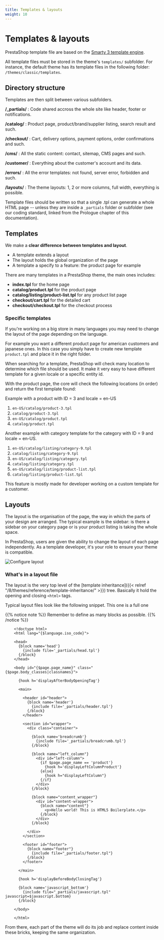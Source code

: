 ```yaml
---
title: Templates & layouts
weight: 10
---
```


# Templates & layouts

PrestaShop template file are based on the [Smarty 3 template engine](https://www.smarty.net/v3_overview).

All template files must be stored in the theme's `templates/` subfolder. For instance, the default theme
has its template files in the following folder: `/themes/classic/templates`.


Directory structure
------------------------------------

Templates are then split between various subfolders.

**/_partials/**
: Code shared accross the whole site like header, footer or notifications.

**/catalog/**
: Product page, product/brand/supplier listing, search result and such.

**/checkout/**
: Cart, delivery options, payment options, order confirmations and such.

**/cms/**
: All the static content: contact, sitemap, CMS pages and such.

**/customer/**
: Everything about the customer's account and its data.

**/errors/**
: All the error templates: not found, server error, forbidden and such.

**/layouts/**
: The theme layouts: 1, 2 or more columns, full width, everything is possible.

Template files should be written so that a single .tpl can generate a whole HTML page -- unless they are
inside a `_partials` folder or subfolder (see our coding standard, linked from the Prologue chapter
of this documentation).


## Templates

We make a **clear difference between templates and layout**.

* A template extends a layout
* The layout holds the global organization of the page
* A template a specify to a feature: the product page for example

There are many templates in a PrestaShop theme, the main ones includes:

* **index.tpl** for the home page
* **catalog/product.tpl** for the product page
* **catalog/listing/product-list.tpl** for any product list page
* **checkout/cart.tpl** for the detailed cart
* **checkout/checkout.tpl** for the checkout process

### Specific templates

If you're working on a big store in many languages you may need to change the layout
of the page depending on the language.

For example you want a different product page for american customers and japanese ones.
In this case you simply have to create new template `product.tpl` and place it in
the right folder.

When searching for a template, PrestaShop will check many location to determine
which file should be used. It make it very easy to have different template for a
given locale or a specific entity id.

With the product page, the core will check the following locations (in order) and
return the first template found:

Example with a product with ID = 3 and locale = en-US

1. `en-US/catalog/product-3.tpl`
2. `catalog/product-3.tpl`
3. `en-US/catalog/product.tpl`
4. `catalog/product.tpl`

Another example with category template for the category with ID = 9 and locale = en-US.

1. `en-US/catalog/listing/category-9.tpl`
2. `catalog/listing/category-9.tpl`
3. `en-US/catalog/listing/category.tpl`
4. `catalog/listing/category.tpl`
5. `en-US/catalog/listing/product-list.tpl`
6. `catalog/listing/product-list.tpl`

This feature is mostly made for developer working on a custom template for a customer.

## Layouts

The layout is the organisation of the page, the way in which the parts of your design are arranged.
The typical example is the sidebar: is there a sidebar on your category page or is your product listing
is taking the whole space.

In PrestaShop, users are given the ability to change the layout of each page
independently. As a template developer, it's your role to ensure your theme is
compatible.

![Configure layout](../img/configure-layout.png)

### What's in a layout file

The layout is the very top level of the [template inheritance]({{< relref "/8/themes/reference/template-inheritance/" >}})
tree. Basically it hold the opening and closing `<html>` tags.

Typical layout files look like the following snippet. This one is a full one

{{% notice note %}}
  Remember to define as many blocks as possible.
{{% /notice %}}

```smarty
    <!doctype html>
    <html lang="{$language.iso_code}">

    <head>
      {block name='head'}
        {include file='_partials/head.tpl'}
      {/block}
    </head>

    <body id="{$page.page_name}" class="{$page.body_classes|classnames}">

      {hook h='displayAfterBodyOpeningTag'}

      <main>

        <header id="header">
          {block name='header'}
            {include file='_partials/header.tpl'}
          {/block}
        </header>

        <section id="wrapper">
          <div class="container">

            {block name='breadcrumb'}
              {include file='_partials/breadcrumb.tpl'}
            {/block}

            {block name="left_column"}
              <div id="left-column">
                {if $page.page_name == 'product'}
                  {hook h='displayLeftColumnProduct'}
                {else}
                  {hook h="displayLeftColumn"}
                {/if}
              </div>
            {/block}

            {block name="content_wrapper"}
              <div id="content-wrapper">
                {block name="content"}
                  <p>Hello world! This is HTML5 Boilerplate.</p>
                {/block}
              </div>
            {/block}

          </div>
        </section>

        <footer id="footer">
          {block name="footer"}
            {include file="_partials/footer.tpl"}
          {/block}
        </footer>

      </main>

      {hook h='displayBeforeBodyClosingTag'}

      {block name='javascript_bottom'}
        {include file="_partials/javascript.tpl" javascript=$javascript.bottom}
      {/block}

    </body>

    </html>
```

From there, each part of the theme will do its job and replace content inside these
bricks, keeping the same organization.
